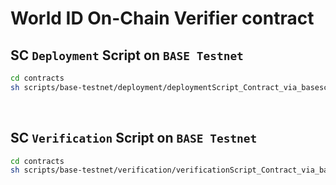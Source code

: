 # World ID On-Chain Verifier contract

## SC `Deployment` Script on `BASE Testnet`

```bash
cd contracts
sh scripts/base-testnet/deployment/deploymentScript_Contract_via_basescan.sh
```

<br>

## SC `Verification` Script on `BASE Testnet`

```bash
cd contracts
sh scripts/base-testnet/verification/verificationScript_Contract_via_basescan.sh
```